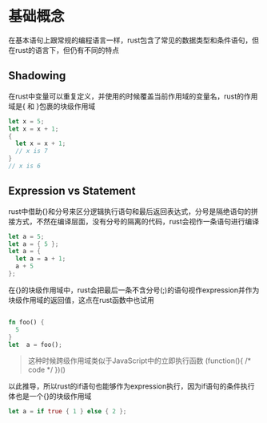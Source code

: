 # 基础概念

在基本语句上跟常规的编程语言一样，rust包含了常见的数据类型和条件语句，但在rust的语言下，但仍有不同的特点

## Shadowing

在rust中变量可以重复定义，并使用的时候覆盖当前作用域的变量名，rust的作用域是{ 和 }包裹的块级作用域

```rust
let x = 5;
let x = x + 1;
{
  let x = x + 1;
  // x is 7
}
// x is 6
```

## Expression vs Statement

rust中借助{}和分号来区分逻辑执行语句和最后返回表达式，分号是隔绝语句的拼接方式，不然在编译层面，没有分号的隔离的代码，rust会视作一条语句进行编译

```rust
let a = 5;
let a = { 5 };
let a = { 
  let a = a + 1;
  a + 5
};
```

在{}的块级作用域中，rust会把最后一条不含分号(;)的语句视作expression并作为块级作用域的返回值，这点在rust函数中也试用

```rust

fn foo() {
  5
}
let  a = foo();

```
> 这种时候跨级作用域类似于JavaScript中的立即执行函数 (function(){ /* code */ })()

以此推导，所以rust的if语句也能够作为expression执行，因为if语句的条件执行体也是一个{}的块级作用域

```rust
let a = if true { 1 } else { 2 };
```